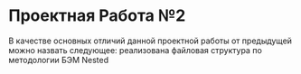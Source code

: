 # Проектная Работа №2

В качестве основных отличий данной проектной работы от предыдущей
можно назвать следующее: реализована файловая структура по методологии БЭМ Nested
